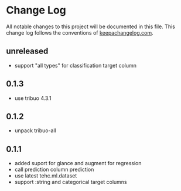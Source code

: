 # Change Log
All notable changes to this project will be documented in this file. This change log follows the conventions of [keepachangelog.com](http://keepachangelog.com/).

## unreleased
- support "all types" for classification target column

## 0.1.3
- use tribuo 4.3.1

## 0.1.2
- unpack tribuo-all

## 0.1.1
- added suport for glance and augment for regression 
- call prediction column prediction
- use latest tehc.ml.dataset
- support :string and categorical target columns

